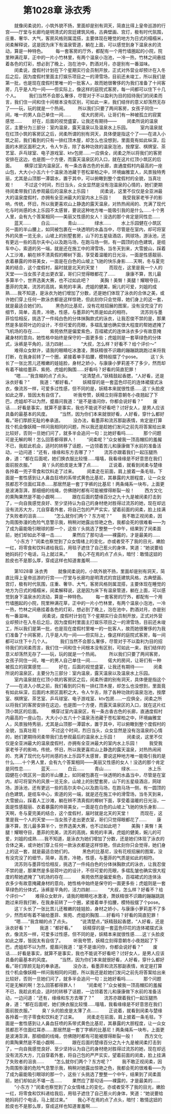 # 　　第1028章 泳衣秀
　　就像闵柔说的，小筑外貌不扬，里面却是别有洞天，简直比得上皇帝巡游的行宫——厅堂与长廊均是明清式的宫廷建筑风格，古典壁画、宫灯，极有时代氛围，庄重、奢华、大气，客房风格则属混搭，主要体现在睡觉的地方为日式的榻榻米，闵柔解释说，这是因为床下有温泉管道，躺在上面，可以感觉到身下温泉水的流动，算是一种特色。
　　每一套客房的厅外，都配有一个用竹墙圈起的小院，院里种满花草，正中的一片小竹林里，有两个温泉小泡池，一冷一热，竹林之间悬挂着各色的灯彩，想必到了晚上，泡在池中，酌酒对月，亦是别有一番滋味。
　　闵柔说，度假村计划在下个星期实行会员制开放，正式对外营业却预计在入冬后之后，因为度假村里面主打娱乐项目之一的滑雪场，目前还未竣工，所以我们是第一批，也是现在度假村里唯一的一批客人，故而她很奢侈的为我们准备了十间客房，几乎是人均一间——但实际上，像这样的庭院式客房，每一间都可以住下十几个人。
　　我们当然不会那么奢侈，尽管对于不以盈利为目的招待我们的闵柔而言，我们住一间和住十间根本没有区别，可如此一来，我们结伴的意义却荡然无存了——玩，玩的就是一个热闹。
　　所以我们只要了两间客房，女孩子同住一间，唯一的男人自己单住一间……
　　偌大的房间，让哥们有一种被孤立的寂寞感觉……
　　好在，后面的视觉盛宴，让我还有期待——
　　闵柔所说的温泉区，主要分为三部分：室内温泉，露天温泉以及温泉水上乐园。
　　室内温泉就在红顶小筑的客房区之后，闵柔所谓的别有洞天，具体便是指这个了——在进入小筑之前，我们看到的只有一排红顶木屋，却怎么也没想到，里面竟有如此纵深，后面的木房区面积之大，令人乍舌，除了各种功效的温泉泡池，按摩室、棋牌室、茶艺室、乒乓球室、电子游戏室、ktv包房……一应俱全，闵柔之所以将我们的客房安排在这边，也是图一个方便，而露天温泉区的入口，就在这片红顶小筑区的后面。
　　横穿过室内温泉区，有一条古香古色的长廊，直通度假村内最高的一座山包，大大小小五六十个温泉汤池藏于苍松翠柏之中，环境幽雅宜人，风景独特秀丽，尤其是山顶那一潭碧水，置于其中，可以俯瞰到整个度假村的全貌，当真壮观！
　　不过这个时间，烈日当头，众女显然是没有泡温泉的心情的，她们更期待闵柔带我们去参观最后的温泉水上乐园！
　　闵柔说，这里不仅仅是全亚洲最大的温泉度假村，亦拥有全亚洲最大的室内水上乐园！
　　我受我家老爷子的影响，传统，怀旧，所以我更喜欢山上静逸的露天温泉，对热热闹闹的、充满了现代化与时尚感的水上乐园不太感冒，要说这种地方唯一能吸引我的是什么……十个男人里，会有九个答案相同——美丽又性感的女人！没选的那个肯定是同性恋……
　　蓝天……
　　白云……
　　青山……
　　绿水……
　　水上乐园健在小筑区另一面的半山腰上，如同被包裹在一块透明的水晶当中，尽管是在室内，却可将室外的风景一览无余，山坡上的别墅套房，山下的五星级酒店，网球场，游泳池，还有更远一些的高尔夫中心以及跑马场，在跑马场一侧，有一圆顶的白色建筑，是缆车中心，索道的另一端，就是还在施工中的滑雪场，当冬天到来，大雪披山，踩着人工沙滩，躺在辨不清真假的椰树下面，享受着温暖的日光浴，一面是性感靓丽、衣着暴露的帅哥美女，一面是在白色的山坡上飞驰的快乐身影……天啊，冬与夏完美的结合，这个度假村，届时就是北天的天堂！
　　而现在，这里是我一个人的天堂——当女孩子走出更衣室，哥们只觉得眼都花了……
　　康康不算，苦儿最多算半个，世界选美大赛，也不过如此吧？
　　美胸！美臀！美腿！耀眼夺目，墨菲的完美，流苏的高挑，紫苑的丰满，虎姐的健美，婉儿的可爱，刘姐的成熟……我不知道，是泳衣为她们增加了分数，还是她们体现了泳衣的合体之美，或许她们穿上任何一款泳衣都是这样惊艳，但此刻你只会觉得，她们身上的这一套，就是最适合她们的。
　　黑色的比基尼，没有花枝招展的图案，没有没完没了的细节，简单，高贵，冷艳，性感，与墨菲的气质是如此的相符。
　　流苏则与墨菲恰恰相反，挑选了一件纯白色的分体抹胸款式的泳衣，让我忍俊不禁的是，那果然是多层荷叶边的设计，不但可爱的亮眼，多褶乱皱也确实很大程度的帮她遮掩了飞机场的存在……
　　紫苑依然是偏爱紫色，百褶裙式的连体泳衣多少有故意掩藏身材的意向，她性格中始终是保守的一面更多些；虎姐则是一套草绿色的分体式，泳裤是平角的，活力四射……
　　“大叔，怎么样？好看不？给个评价～”
　　难得众女默许，请我的眼睛吃冰激凌，萧妖精很不识趣的蹦蹦跳跳跑过来将我打断，在我身前转了一个圈，紧接着单手掐腰，模特般摆了个pose。
　　这丫头长了一张比苦儿还稚嫩的娃娃脸，身材之娇小，与康康小萝莉差不了多少，然而却有着不输给墨菲、紫苑、虎姐的胸围……好看吗？好看的简直犯罪！
　　“嗯……”我含糊的点了点头。
　　“说清楚点，”妖精鼓起香腮，“人好看，还是泳衣好看？”
　　我道：“都好看。”
　　妖精穿的是一套蓝色印花的连体裙摆式泳衣，像流苏一样，可爱多过性感，但不同的是，妖精本来就很性感……这丫头脸皮如此之厚，皆因太有自信了。
　　听我夸赞，妖精立刻得意朝冬小夜翘起了下巴，虎姐却不以为然，蹙眉问我道：“是不是谁问你，你都会说好看？”
　　废话……好看是事实，就算不是事实，我也不能说不好看吧？讨好女人，是男人应该具备的最基本的风度。
　　“当然，因为你们本来就很好看，人好看，穿什么都好看。”哥们厚颜无耻的奉承道。
　　没办法，看墨菲和流苏那副表情，肯定是打算找个机会像妖精一样问我相同的问题，所以我还是趁她们发问之前先将答案给出来比较好，否则一旦她们问了，就多半会追问一句：比她好看吗……
　　那个问题可是无解的啊！怎么回答都得罪人！
　　“闵柔呢？”众女被我一顶高帽扣的羞赧不已，我趁此机会，适时的转移了话题，一边领着苦儿和康康做下水前的准备活动，一边问道：“还有，缘缘和东方去哪了？”
　　流苏亦跟着我们一起压腿热身，道：“都在后面呢，她们换衣服比较慢……嘻嘻，我看缘缘是不好意思在我们面前脱衣服。”
　　臭丫头的脸皮是太薄了点……
　　正说着，就看到闵柔与楚缘各拎着一兜子零食和饮料走了过来。
　　闵柔走在前面，肩上披着一条毛毯，下面是一套性感到让人鼻血狂喷的系带式黄色比基尼，其暴露的大胆程度，让一众女孩都忍不住面红耳赤……那居然是一套丁字裤的比基尼！两条绳系一块布，上面更是波涛澎湃，那细细的线绳，仿佛随时都有可能被撑得断裂一般！
　　西方文化的熏陶果然是不能小觑啊……
　　跟在后面的楚缘百分之九十九是被闵柔打击到了，一向自我感觉良好、至少坚持认为自己的身材绝对胜得过流苏的她，现在却远没有流苏大方，兀自穿着外套，将自己包的严严实实，望着前面的闵柔，脸上挂满了失败者的沮丧……
　　“怎么就你们两个？东方呢？”
　　我不敢正视闵柔，因为周围弥漫的危险气息警示我，稍稍对她露出惊艳之色，我都会死的很难看——为了成为最能吸引眼球的那一个，这些丫头挑选了整整一个中午，结果到了闵柔面前，她们却如此不堪一击……
　　果然应了那句话——裸露的，才是最美的……
　　“小东方？”闵柔也察觉到了众女情绪上的变化，亦或者受不了我的目光，嫩脸一红，将零食和饮料递给我后，用毯子遮住了自己惹火的身体，笑道：“她说要给她妈妈打个电话，马上就过来。”
　　我心不在焉的点了点头，暗忖：敢情这妞的脸皮也不是那么厚，穿成这样也知道害羞啊……

　　第1028章 泳衣秀
　　就像闵柔说的，小筑外貌不扬，里面却是别有洞天，简直比得上皇帝巡游的行宫——厅堂与长廊均是明清式的宫廷建筑风格，古典壁画、宫灯，极有时代氛围，庄重、奢华、大气，客房风格则属混搭，主要体现在睡觉的地方为日式的榻榻米，闵柔解释说，这是因为床下有温泉管道，躺在上面，可以感觉到身下温泉水的流动，算是一种特色。
　　每一套客房的厅外，都配有一个用竹墙圈起的小院，院里种满花草，正中的一片小竹林里，有两个温泉小泡池，一冷一热，竹林之间悬挂着各色的灯彩，想必到了晚上，泡在池中，酌酒对月，亦是别有一番滋味。
　　闵柔说，度假村计划在下个星期实行会员制开放，正式对外营业却预计在入冬后之后，因为度假村里面主打娱乐项目之一的滑雪场，目前还未竣工，所以我们是第一批，也是现在度假村里唯一的一批客人，故而她很奢侈的为我们准备了十间客房，几乎是人均一间——但实际上，像这样的庭院式客房，每一间都可以住下十几个人。
　　我们当然不会那么奢侈，尽管对于不以盈利为目的招待我们的闵柔而言，我们住一间和住十间根本没有区别，可如此一来，我们结伴的意义却荡然无存了——玩，玩的就是一个热闹。
　　所以我们只要了两间客房，女孩子同住一间，唯一的男人自己单住一间……
　　偌大的房间，让哥们有一种被孤立的寂寞感觉……
　　好在，后面的视觉盛宴，让我还有期待——
　　闵柔所说的温泉区，主要分为三部分：室内温泉，露天温泉以及温泉水上乐园。
　　室内温泉就在红顶小筑的客房区之后，闵柔所谓的别有洞天，具体便是指这个了——在进入小筑之前，我们看到的只有一排红顶木屋，却怎么也没想到，里面竟有如此纵深，后面的木房区面积之大，令人乍舌，除了各种功效的温泉泡池，按摩室、棋牌室、茶艺室、乒乓球室、电子游戏室、ktv包房……一应俱全，闵柔之所以将我们的客房安排在这边，也是图一个方便，而露天温泉区的入口，就在这片红顶小筑区的后面。
　　横穿过室内温泉区，有一条古香古色的长廊，直通度假村内最高的一座山包，大大小小五六十个温泉汤池藏于苍松翠柏之中，环境幽雅宜人，风景独特秀丽，尤其是山顶那一潭碧水，置于其中，可以俯瞰到整个度假村的全貌，当真壮观！
　　不过这个时间，烈日当头，众女显然是没有泡温泉的心情的，她们更期待闵柔带我们去参观最后的温泉水上乐园！
　　闵柔说，这里不仅仅是全亚洲最大的温泉度假村，亦拥有全亚洲最大的室内水上乐园！
　　我受我家老爷子的影响，传统，怀旧，所以我更喜欢山上静逸的露天温泉，对热热闹闹的、充满了现代化与时尚感的水上乐园不太感冒，要说这种地方唯一能吸引我的是什么……十个男人里，会有九个答案相同——美丽又性感的女人！没选的那个肯定是同性恋……
　　蓝天……
　　白云……
　　青山……
　　绿水……
　　水上乐园健在小筑区另一面的半山腰上，如同被包裹在一块透明的水晶当中，尽管是在室内，却可将室外的风景一览无余，山坡上的别墅套房，山下的五星级酒店，网球场，游泳池，还有更远一些的高尔夫中心以及跑马场，在跑马场一侧，有一圆顶的白色建筑，是缆车中心，索道的另一端，就是还在施工中的滑雪场，当冬天到来，大雪披山，踩着人工沙滩，躺在辨不清真假的椰树下面，享受着温暖的日光浴，一面是性感靓丽、衣着暴露的帅哥美女，一面是在白色的山坡上飞驰的快乐身影……天啊，冬与夏完美的结合，这个度假村，届时就是北天的天堂！
　　而现在，这里是我一个人的天堂——当女孩子走出更衣室，哥们只觉得眼都花了……
　　康康不算，苦儿最多算半个，世界选美大赛，也不过如此吧？
　　美胸！美臀！美腿！耀眼夺目，墨菲的完美，流苏的高挑，紫苑的丰满，虎姐的健美，婉儿的可爱，刘姐的成熟……我不知道，是泳衣为她们增加了分数，还是她们体现了泳衣的合体之美，或许她们穿上任何一款泳衣都是这样惊艳，但此刻你只会觉得，她们身上的这一套，就是最适合她们的。
　　黑色的比基尼，没有花枝招展的图案，没有没完没了的细节，简单，高贵，冷艳，性感，与墨菲的气质是如此的相符。
　　流苏则与墨菲恰恰相反，挑选了一件纯白色的分体抹胸款式的泳衣，让我忍俊不禁的是，那果然是多层荷叶边的设计，不但可爱的亮眼，多褶乱皱也确实很大程度的帮她遮掩了飞机场的存在……
　　紫苑依然是偏爱紫色，百褶裙式的连体泳衣多少有故意掩藏身材的意向，她性格中始终是保守的一面更多些；虎姐则是一套草绿色的分体式，泳裤是平角的，活力四射……
　　“大叔，怎么样？好看不？给个评价～”
　　难得众女默许，请我的眼睛吃冰激凌，萧妖精很不识趣的蹦蹦跳跳跑过来将我打断，在我身前转了一个圈，紧接着单手掐腰，模特般摆了个pose。
　　这丫头长了一张比苦儿还稚嫩的娃娃脸，身材之娇小，与康康小萝莉差不了多少，然而却有着不输给墨菲、紫苑、虎姐的胸围……好看吗？好看的简直犯罪！
　　“嗯……”我含糊的点了点头。
　　“说清楚点，”妖精鼓起香腮，“人好看，还是泳衣好看？”
　　我道：“都好看。”
　　妖精穿的是一套蓝色印花的连体裙摆式泳衣，像流苏一样，可爱多过性感，但不同的是，妖精本来就很性感……这丫头脸皮如此之厚，皆因太有自信了。
　　听我夸赞，妖精立刻得意朝冬小夜翘起了下巴，虎姐却不以为然，蹙眉问我道：“是不是谁问你，你都会说好看？”
　　废话……好看是事实，就算不是事实，我也不能说不好看吧？讨好女人，是男人应该具备的最基本的风度。
　　“当然，因为你们本来就很好看，人好看，穿什么都好看。”哥们厚颜无耻的奉承道。
　　没办法，看墨菲和流苏那副表情，肯定是打算找个机会像妖精一样问我相同的问题，所以我还是趁她们发问之前先将答案给出来比较好，否则一旦她们问了，就多半会追问一句：比她好看吗……
　　那个问题可是无解的啊！怎么回答都得罪人！
　　“闵柔呢？”众女被我一顶高帽扣的羞赧不已，我趁此机会，适时的转移了话题，一边领着苦儿和康康做下水前的准备活动，一边问道：“还有，缘缘和东方去哪了？”
　　流苏亦跟着我们一起压腿热身，道：“都在后面呢，她们换衣服比较慢……嘻嘻，我看缘缘是不好意思在我们面前脱衣服。”
　　臭丫头的脸皮是太薄了点……
　　正说着，就看到闵柔与楚缘各拎着一兜子零食和饮料走了过来。
　　闵柔走在前面，肩上披着一条毛毯，下面是一套性感到让人鼻血狂喷的系带式黄色比基尼，其暴露的大胆程度，让一众女孩都忍不住面红耳赤……那居然是一套丁字裤的比基尼！两条绳系一块布，上面更是波涛澎湃，那细细的线绳，仿佛随时都有可能被撑得断裂一般！
　　西方文化的熏陶果然是不能小觑啊……
　　跟在后面的楚缘百分之九十九是被闵柔打击到了，一向自我感觉良好、至少坚持认为自己的身材绝对胜得过流苏的她，现在却远没有流苏大方，兀自穿着外套，将自己包的严严实实，望着前面的闵柔，脸上挂满了失败者的沮丧……
　　“怎么就你们两个？东方呢？”
　　我不敢正视闵柔，因为周围弥漫的危险气息警示我，稍稍对她露出惊艳之色，我都会死的很难看——为了成为最能吸引眼球的那一个，这些丫头挑选了整整一个中午，结果到了闵柔面前，她们却如此不堪一击……
　　果然应了那句话——裸露的，才是最美的……
　　“小东方？”闵柔也察觉到了众女情绪上的变化，亦或者受不了我的目光，嫩脸一红，将零食和饮料递给我后，用毯子遮住了自己惹火的身体，笑道：“她说要给她妈妈打个电话，马上就过来。”
　　我心不在焉的点了点头，暗忖：敢情这妞的脸皮也不是那么厚，穿成这样也知道害羞啊……
